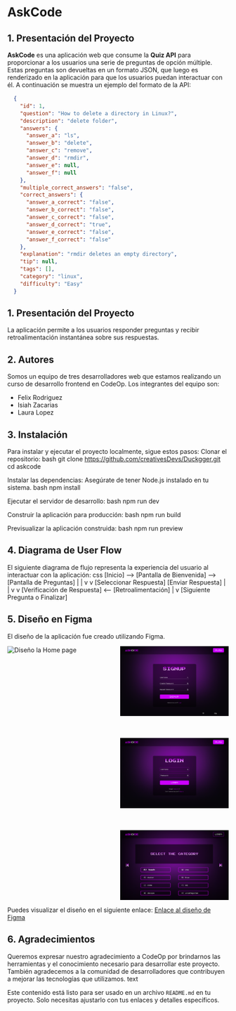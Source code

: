 # AskCode

## 1. Presentación del Proyecto

**AskCode** es una aplicación web que consume la **Quiz API** para proporcionar a los usuarios una serie de preguntas de opción múltiple. Estas preguntas son devueltas en un formato JSON, que luego es renderizado en la aplicación para que los usuarios puedan interactuar con él. A continuación se muestra un ejemplo del formato de la API:
```JSON
  {
    "id": 1,
    "question": "How to delete a directory in Linux?",
    "description": "delete folder",
    "answers": {
      "answer_a": "ls",
      "answer_b": "delete",
      "answer_c": "remove",
      "answer_d": "rmdir",
      "answer_e": null,
      "answer_f": null
    }, 
    "multiple_correct_answers": "false",
    "correct_answers": {
      "answer_a_correct": "false",
      "answer_b_correct": "false",
      "answer_c_correct": "false",
      "answer_d_correct": "true",
      "answer_e_correct": "false",
      "answer_f_correct": "false"
    },
    "explanation": "rmdir deletes an empty directory",
    "tip": null,
    "tags": [],
    "category": "linux",
    "difficulty": "Easy"
  }
```

## 1. Presentación del Proyecto

La aplicación permite a los usuarios responder preguntas y recibir retroalimentación instantánea sobre sus respuestas.
## 2. Autores
Somos un equipo de tres desarrolladores web que estamos realizando un curso de desarrollo frontend en CodeOp. Los integrantes del equipo son:
- Felix Rodriguez
- Isiah Zacarias
- Laura Lopez
## 3. Instalación
Para instalar y ejecutar el proyecto localmente, sigue estos pasos:
Clonar el repositorio:
bash
git clone https://github.com/creativesDevs/Duckgger.git
cd askcode

Instalar las dependencias:
Asegúrate de tener Node.js instalado en tu sistema.
bash
npm install

Ejecutar el servidor de desarrollo:
bash
npm run dev

Construir la aplicación para producción:
bash
npm run build

Previsualizar la aplicación construida:
bash
npm run preview

## 4. Diagrama de User Flow
El siguiente diagrama de flujo representa la experiencia del usuario al interactuar con la aplicación:
css
[Inicio] --> [Pantalla de Bienvenida] --> [Pantalla de Preguntas]
                            |                                    |
                            v                                    v
                   [Seleccionar Respuesta]               [Enviar Respuesta]
                            |                                    |
                            v                                    v
                   [Verificación de Respuesta]   <--  [Retroalimentación]
                            |
                            v
                 [Siguiente Pregunta o Finalizar]

## 5. Diseño en Figma
El diseño de la aplicación fue creado utilizando Figma. 
 

<div style="display: flex; width: 100%; gap: 10px;">
  
  <div style="flex: 1;">
    <img src="src/assets/img/figma/Mockup-first-version-Homepage.png" alt="Diseño la Home page" title="Diseño la Home page" style="width: 100%;">
  </div>

  <div style="flex: 1; display: flex; flex-direction: column; gap: 50px;">
    <img src="src/assets/img/figma/Signup.png" alt="Diseño del Signup" title="Diseño del Signup" style="width: 100%;">
    <img src="src/assets/img/figma//Login.png" alt="Diseño del Login" title="Diseño del Login" style="width: 100%;">
    <img src="src/assets/img/figma/Categories.png" alt="Diseño de la vista de Categories" title="Diseño de la vista de Categories" style="width: 100%;">
  </div>
</div>

Puedes visualizar el diseño en el siguiente enlace:
[Enlace al diseño de Figma](https://www.figma.com/design/vCcOTjJrNyCHJzGMxPzn1f/Duckbugger?node-id=0-1&t=rHOXxpnazOJFf2VW-1)
## 6. Agradecimientos
Queremos expresar nuestro agradecimiento a CodeOp por brindarnos las herramientas y el conocimiento necesario para desarrollar este proyecto. También agradecemos a la comunidad de desarrolladores que contribuyen a mejorar las tecnologías que utilizamos.
text

Este contenido está listo para ser usado en un archivo `README.md` en tu proyecto. Solo necesitas ajustarlo con tus enlaces y detalles específicos.